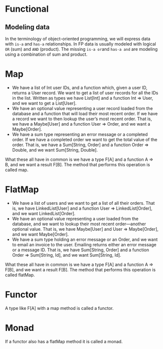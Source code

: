 # Functional
## Modeling data

In the terminology of object-oriented programming, we will express data with `is-a` and `has-a` relationships. In FP data is usually modeled with logical `OR` (sum) and `AND` (product). The missing `is-a or`and `has-a and` are modeling using a combination of sum and product.


# Map

* We have a list of Int user IDs, and a function which, given a user ID, returns a User record. We want to get a list of user records for all the IDs in the list. Written as types we have List[Int] and a function Int => User, and we want to get a List[User].
* We have an optional value representing a user record loaded from the database and a function that will load their most recent order. If we have a record we want to then lookup the user’s most recent order. That is, we have a Maybe[User] and a function User => Order, and we want a Maybe[Order].
* We have a sum type representing an error message or a completed order. If we have a completed order we want to get the total value of the order. That is, we have a Sum[String, Order] and a function Order => Double, and we want Sum[String, Double].

What these all have in common is we have a type F[A] and a function A => B, and we want a result F[B]. The method that performs this operation is called map.

# FlatMap

* We have a list of users and we want to get a list of all their orders. That is, we have LinkedList[User] and a function User => LinkedList[Order], and we want LinkedList[Order].
* We have an optional value representing a user loaded from the database, and we want to lookup their most recent order—another optional value. That is, we have Maybe[User] and User => Maybe[Order], and we want Maybe[Order].
* We have a sum type holding an error message or an Order, and we want to email an invoice to the user. Emailing returns either an error message or a message ID. That is, we have Sum[String, Order] and a function Order => Sum[String, Id], and we want Sum[String, Id].

What these all have in common is we have a type F[A] and a function A => F[B], and we want a result F[B]. The method that performs this operation is called flatMap.

# Functor

A type like F[A] with a map method is called a functor.

# Monad

If a functor also has a flatMap method it is called a monad.
